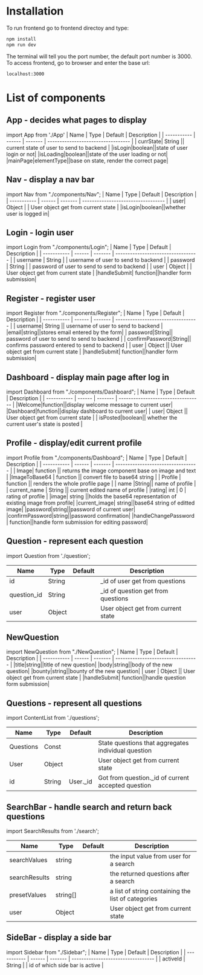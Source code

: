 # Installation
To run frontend go to frontend directoy and type:

```sh
npm install
npm run dev
```

The terminal will tell you the port number, the default port number is 3000. To access frontend, go to browser and enter the base url:
```
localhost:3000
```
# List of components
## App - decides what pages to display
import App from './App'
| Name        | Type   | Default | Description                        |
| ----------- | ------ | ------- | ---------------------------------- |
| currState| String || current state of user  to send to backend   |
|isLogin|boolean||state of user login or not|
|isLoading|boolean||state of the user loading or not|
|mainPage|elementType||base on state, render the correct page|

## Nav - display a nav bar
import Nav from "./components/Nav";
| Name        | Type   | Default | Description                        |
| ----------- | ------ | ------- | ---------------------------------- |
| user| Object |         | User object get from current state  |
|isLogin|boolean||whether user is logged in|
## Login - login user
import Login from "./components/Login";
| Name        | Type   | Default | Description                        |
| ----------- | ------ | ------- | ---------------------------------- |
| username          | String |         | username of user  to send to backend   |
| password | String |         | password of user to send to send to backend |
| user        | Object |         | User object get from current state |
|handleSubmit| function||handler form submission|
## Register - register user
import Register from "./components/Register";
| Name        | Type   | Default | Description                        |
| ----------- | ------ | ------- | ---------------------------------- |
| username| String || username of user  to send to backend   |
|email|string||stores email entered by the form|
| password|String|| password of user to send to send to backend |
| confirmPassword|String|| confirms password entered to send to backend |
| user        | Object || User object get from current state |
|handleSubmit| function||handler form submission|
## Dashboard - display main page after log in
import Dashboard from "./components/Dashboard";
| Name        | Type   | Default | Description                        |
| ----------- | ------ | ------- | ---------------------------------- |
|Welcome|function||display welcome message to current user|
|Dashboard|function||display dashboard to current user|
| user| Object || User object get from current state |
| isPosted|boolean|| whether the current user's state is posted |


## Profile - display/edit current profile
import Profile from "./components/Dashboard";
| Name        | Type   | Default | Description                        |
| ----------- | ------ | ------- | ---------------------------------- |
| Image| function || returns the image component base on image and text   |
|ImageToBase64 | function || convert file to base64 string |
| Profile | function || renders the whole profile page |
| name |String|| name of profile |
| current_name | String || current edited name of profile |
|rating| int | 0 | rating of profile |
|image| string ||holds the base64 representation of existing image from profile|
|current_image| string||base64 string of editted image|
|password|string||password of current user|
|confirmPassword|string||password confirmation|
|handleChangePassword | function||handle form submission for editing password|

## Question - represent each question
import Question from './question';

| Name        | Type   | Default | Description                        |
| ----------- | ------ | ------- | ---------------------------------- |
| id          | String |         | _id of user get from questions     |
| question_id | String |         | _id of question get from questions |
| user        | Object |         | User object get from current state |

## NewQuestion
import NewQuestion from "./NewQuestion";
| Name        | Type   | Default | Description                        |
| ----------- | ------ | ------- | ---------------------------------- |
|title|string||title of new question|
|body|string||body of the new question|
|bounty|string||bounty of the new question|
| user        | Object || User object get from current state |
|handleSubmit| function||handle question form submission|

## Questions - represent all questions
import ContentList from './questions';

| Name      | Type   | Default  | Description                                         |
| --------- | ------ | -------- | --------------------------------------------------- |
| Questions | Const  |          | State questions that aggregates individual question |
| User      | Object |          | User object get from current state                  |
| id        | String | User._id | Got from question._id of current accepted question  |


## SearchBar - handle search and return back questions
import SearchResults from './search';

| Name          | Type   | Default | Description                            |
| ------------- | ------ | ------- | -------------------------------------- |
| searchValues  | string  |         | the input value from user for a search |
| searchResults | string  |         | the returned questions after a search  |
|presetValues|string[]||a list of string containing the list of categories|
| user          | Object |         | User object get from current state     |

## SideBar - display a side bar
import Sidebar from "./Sidebar";
| Name        | Type   | Default | Description                        |
| ----------- | ------ | ------- | ---------------------------------- |
| activeId          | String |         | id of which side bar is active |


